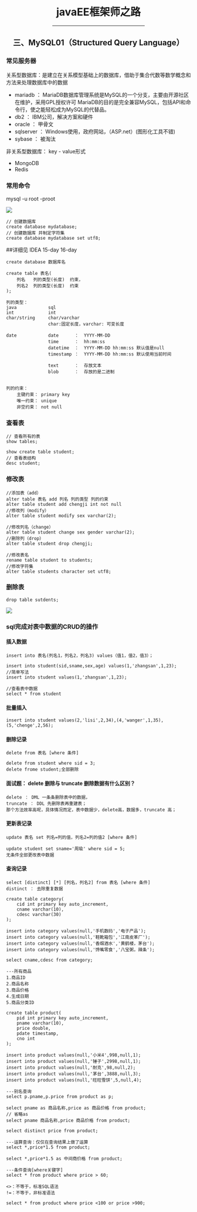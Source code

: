 <center>  

# javaEE框架师之路  

<hr width = "50%">  

## 三、MySQL01（Structured Query Language）    

</center>    
     
### 常见服务器  
   
关系型数据库：是建立在关系模型基础上的数据库，借助于集合代数等数学概念和方法来处理数据库中的数据   

* mariadb ： MariaDB数据库管理系统是MySQL的一个分支，主要由开源社区在维护，采用GPL授权许可 MariaDB的目的是完全兼容MySQL，包括API和命令行，使之能轻松成为MySQL的代替品。   
* db2 ： IBM公司，解决方案和硬件   
* oracle ： 甲骨文   
* sqlserver ： Windows使用，政府网站，（ASP.net）(图形化工具不错)  
* sybase ： 被淘汰   

非关系型数据库： key - value形式   

* MongoDB   
* Redis    
      
### 常用命令   
mysql -u root -proot   
   
![](https://i.imgur.com/C6X0i3w.png)   
   

   
	// 创建数据库
	create database mydatabase;
	// 创建数据库 并制定字符集
	create database mydatabase set utf8;    
   
##详细见 IDEA 15-day  16-day    
   
	create database 数据库名   
	   
	create table 表名(
		列名   列的类型(长度)  约束，
		列名2  列的类型(长度)  约束
	);   
   
	列的类型：  
	java			sql  
	int				int
	char/string		char/varchar		
					char:固定长度，varchar: 可变长度
	
	date			date	  ：	 YYYY-MM-DD
					time	  ：	 hh:mm:ss
					datetime  ：	 YYYY-MM-DD hh:mm:ss 默认值是null
					timestamp ：	 YYYY-MM-DD hh:mm:ss 默认使用当前时间   

					text	  ：	 存放文本
					blob	  ：	 存放的是二进制   

	   
	列的约束：
		主键约束： primary key
		唯一约束： unique
		非空约束： not null   
   
### 查看表  
   
	// 查看所有的表
	show tables;  
	
	show create table student;
	// 查看表结构
	desc student;
	
### 修改表  
  
	//添加表（add）
	alter table 表名 add 列名 列的类型 列的约束
	alter table student add chengji int not null
	//修改列（modify）
	alter table student modify sex varchar(2);
  
	//修改列名（change）  
	alter table student change sex gender varchar(2);
	//删除列（drop）
	alter table student drop chengji;
  
	//修改表名
	rename table student to students;
	//修改字符集
	alter table students character set utf8;  
		
### 删除表   
   
	drop table sutdents; 
    
![](https://i.imgur.com/vgECnm2.png)   
    
   
### sql完成对表中数据的CRUD的操作   
  
#### 插入数据  
  
	insert into 表名(列名1，列名2，列名3) values（值1，值2，值3）；  
	  
	insert into student(sid,sname,sex,age) values(1,'zhangsan',1,23);   
	//简单写法   
	insert into student values(1,'zhangsan',1,23);  
	   
	//查看表中数据
	select * from student   
   
#### 批量插入   
   
	insert into student values(2,'lisi',2,34),(4,'wanger',1,35),(5,'chenge',2,56);   
   
#### 删除记录  
   
	delete from 表名 [where 条件]  
	
	delete from student where sid = 3;
	delete frome student;全部删除   
   
#### 面试题： delete 删除与 truncate 删除数据有什么区别？	
  
	delete ： DML 一条条删除表中的数据，
	truncate ： DDL 先删除表再重建表；   
	那个方法效率高呢，具体情况而定，表中数据少，delete高，数据多，truncate 高；    
   
#### 更新表记录   
    
	update 表名 set 列名=列的值，列名2=列的值2 [where 条件]  
	
	update student set sname='周瑜' where sid = 5;  
	无条件全部更改表中数据  
	  
#### 查询记录   
   
	select [distinct] [*] [列名，列名2] from 表名 [where 条件] 
	distinct ： 去除重复数据   
  
	create table category(
		cid int primary key auto_increment,
		cname varchar(10),
		cdesc varchar(30)
	);
	
	insert into category values(null,'手机数码','电子产品');
	insert into category values(null,'鞋靴箱包','江南皮革厂');
	insert into category values(null,'香烟酒水','黄鹤楼，茅台');
	insert into category values(null,'馋嘴零食','八宝粥，辣条');

	select cname,cdesc from category;     
   
	---所有商品
	1.商品ID
	2.商品名称
	3.商品价格
	4.生成日期
	5.商品分类ID
	
	create table product(
		pid int primary key auto_increment,
		pname varchar(10),
		price double,
		pdate timestamp,
		cno int
	);
	
	insert into product values(null,'小米4',998,null,1);
	insert into product values(null,'锤子',2998,null,1);
	insert into product values(null,'耐克',98,null,2);
	insert into product values(null,'茅台',3888,null,3);	
	insert into product values(null,'旺旺雪饼',5,null,4);	
   
	---别名查询
	select p.pname,p.price from product as p;  
  
	select pname as 商品名称,price as 商品价格 from product;
	// 省略as
	select pname 商品名称,price 商品价格 from product;
	
	select distinct price from product;  
	
	---运算查询：仅仅在查询结果上做了运算
	select *,price*1.5 from product;   
	
	select *,price*1.5 as 中间商价格 from product;
	
	---条件查询[where关键字]
	select * from product where price > 60;
	
	<>：不等于，标准SQL语法
	!=：不等于，非标准语法   
   
	select * from product where price <100 or price >900;